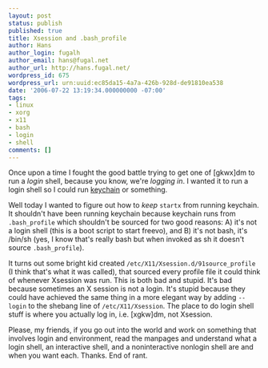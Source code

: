 ```yaml
---
layout: post
status: publish
published: true
title: Xsession and .bash_profile
author: Hans
author_login: fugalh
author_email: hans@fugal.net
author_url: http://hans.fugal.net/
wordpress_id: 675
wordpress_url: urn:uuid:ec85da15-4a7a-426b-928d-de91810ea538
date: '2006-07-22 13:19:34.000000000 -07:00'
tags:
- linux
- xorg
- x11
- bash
- login
- shell
comments: []
---
```

<p>Once upon a time I fought the good battle trying to get one of [gkwx]dm to run
a <em>login</em> shell, because you know, we're <em>logging in</em>. I wanted it to run a
login shell so I could run <a href="http://www.gentoo.org/proj/en/keychain/">keychain</a>
or something.</p>

<p>Well today I wanted to figure out how to <em>keep</em> <code>startx</code> from running keychain.
It shouldn't have been running keychain because keychain runs from
<code>.bash_profile</code> which shouldn't be sourced for two good reasons: A) it's not a
login shell (this is a boot script to start freevo), and B) it's not bash,
it's /bin/sh (yes, I know that's really bash but when invoked as sh it doesn't
source <code>.bash_profile</code>). </p>

<p>It turns out some bright kid created <code>/etc/X11/Xsession.d/91source_profile</code> (I
think that's what it was called), that sourced every profile file it could
think of whenever Xsession was run. This is both bad and stupid. It's bad
because sometimes an X session is not a login. It's stupid because they could
have achieved the same thing in a more elegant way by adding <code>--login</code> to the
shebang line of <code>/etc/X11/Xsession</code>. The place to do login shell stuff is where
you actually log in, i.e. [xgkw]dm, not Xsession.</p>

<p>Please, my friends, if you go out into the world and work on something that
involves login and environment, read the manpages and understand what a login
shell, an interactive shell, and a noninteractive nonlogin shell are and when
you want each. Thanks. End of rant.</p>
